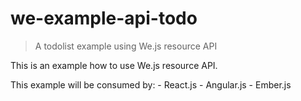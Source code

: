 # we-example-api-todo
> A todolist example using We.js resource API

This is an example how to use We.js resource API.

This example will be consumed by: 
    - React.js
    - Angular.js
    - Ember.js
